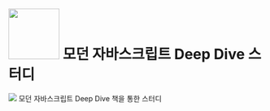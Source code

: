 # <img src="https://images.velog.io/images/hustle-dev/post/9a376a17-0fb6-4689-9553-4e454ce1b3ca/%E1%84%86%E1%85%A9%E1%84%83%E1%85%A5%E1%86%AB%20%E1%84%8C%E1%85%A1%E1%84%87%E1%85%A1%E1%84%89%E1%85%B3%E1%84%8F%E1%85%B3%E1%84%85%E1%85%B5%E1%86%B8%E1%84%90%E1%85%B3.png" width='100' /> 모던 자바스크립트 Deep Dive 스터디
  <img src="https://img.shields.io/badge/자바스크립트 스터디-F7DF1E?style=flat&logo=JavaScript&logoColor=black"/>
모던 자바스크립트 Deep Dive 책을 통한 스터디
